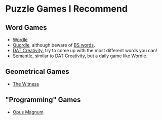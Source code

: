 # Puzzle Games I Recommend

## Word Games

 - [Wordle](https://www.nytimes.com/games/wordle/index.html)
 - [Quordle](https://www.quordle.com/#/), although beware of [BS
   words](https://www.reddit.com/r/Quordle/comments/t27irp/unfair_word_today/).
 - [DAT Creativity](https://www.datcreativity.com/), try to come up with the
   most different words you can!
 - [Semantle](https://semantle.novalis.org/), similar to DAT Creativity, but a
   daily game like Wordle.

## Geometrical Games

 - [The Witness](https://store.steampowered.com/app/210970/The_Witness/)

## "Programming" Games

 - [Opus Magnum](https://store.steampowered.com/app/558990/Opus_Magnum/)
